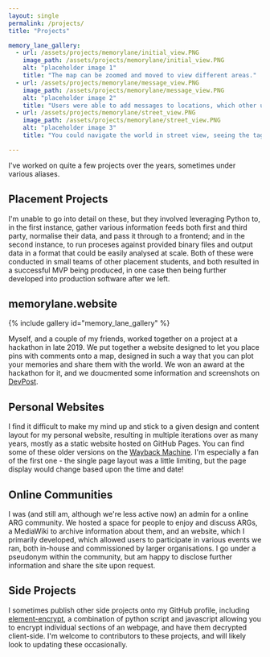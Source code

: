 ```yaml
---
layout: single
permalink: /projects/
title: "Projects"

memory_lane_gallery:
  - url: /assets/projects/memorylane/initial_view.PNG
    image_path: /assets/projects/memorylane/initial_view.PNG
    alt: "placeholder image 1"
    title: "The map can be zoomed and moved to view different areas."
  - url: /assets/projects/memorylane/message_view.PNG
    image_path: /assets/projects/memorylane/message_view.PNG
    alt: "placeholder image 2"
    title: "Users were able to add messages to locations, which other users could view and 'like'"
  - url: /assets/projects/memorylane/street_view.PNG
    image_path: /assets/projects/memorylane/street_view.PNG
    alt: "placeholder image 3"
    title: "You could navigate the world in street view, seeing the tags people had left behind, and adding your own."

---
```



I've worked on quite a few projects over the years, sometimes under various aliases.

## Placement Projects

I'm unable to go into detail on these, but they involved leveraging Python to, in the first instance, gather various information feeds both first and third party, normalise their data, and pass it through to a frontend; and in the second instance, to run proceses against provided binary files and output data in a format that could be easily analysed at scale. Both of these were conducted in small teams of other placement students, and both resulted in a successful MVP being produced, in one case then being further developed into production software after we left.

## memorylane.website

{% include gallery id="memory_lane_gallery" %}

Myself, and a couple of my friends, worked together on a project at a hackathon in late 2019. We put together a website designed to let you place pins with comments onto a map, designed in such a way that you can plot your memories and share them with the world. We won an award at the hackathon for it, and we doucmented some information and screenshots on [DevPost](https://devpost.com/software/memory-lane-g43a72).

## Personal Websites

I find it difficult to make my mind up and stick to a given design and content layout for my personal website, resulting in multiple iterations over as many years, mostly as a static website hosted on GitHub Pages. You can find some of these older versions on the [Wayback Machine](https://web.archive.org/web/*/callumfraser.me). I'm especially a fan of the first one - the single page layout was a little limiting, but the page display would change based upon the time and date!

## Online Communities

I was (and still am, although we're less active now) an admin for a online ARG community. We hosted a space for people to enjoy and discuss ARGs, a MediaWiki to archive information about them, and an website, which I primarily developed, which allowed users to participate in various events we ran, both in-house and commissioned by larger organisations. I go under a pseudonym within the community, but am happy to disclose further information and share the site upon request.

## Side Projects

I sometimes publish other side projects onto my GitHub profile, including [element-encrypt](https://github.com/calfr/element-encrypt), a combination of python script and javascript allowing you to encrypt individual sections of an webpage, and have them decrypted client-side. I'm welcome to contributors to these projects, and will likely look to updating these occasionally.
